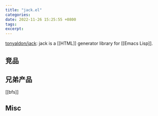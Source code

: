 ```yaml
---
title: "jack.el"
categories: 
date: 2022-11-26 15:25:55 +0800
tags: 
excerpt: 
---
```


[tonyaldon/jack](https://github.com/tonyaldon/jack): jack is a [[HTML]] generator library for [[Emacs Lisp]].



## 竞品

## 兄弟产品

[[bfs]]

## Misc



